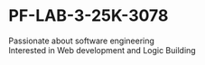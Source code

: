 # PF-LAB-3-25K-3078
Passionate about software engineering\
Interested in Web development and Logic Building 
